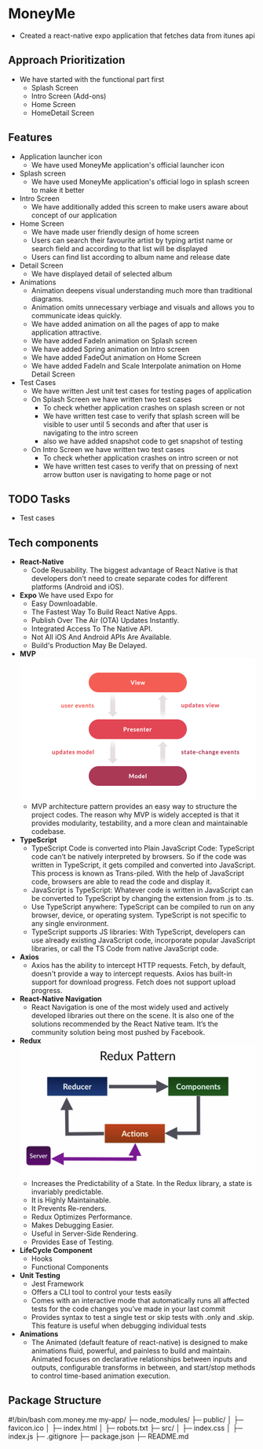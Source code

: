 # MoneyMe
-  Created a react-native expo application that fetches data from itunes api

## Approach Prioritization
- We have started with the functional part first
   - Splash Screen
   - Intro Screen (Add-ons)
   - Home Screen
   - HomeDetail Screen

## Features
- Application launcher icon
    - We have used MoneyMe application's official launcher icon
- Splash screen
    - We have used MoneyMe application's official logo in splash screen to make it better
- Intro Screen
    - We have additionally added this screen to make users aware about concept of our application
- Home Screen
    - We have made user friendly design of home screen
    - Users can search their favourite artist by typing artist name or search field and according to that list will be displayed
    - Users can find list according to album name and release date
- Detail Screen
    - We have displayed detail of selected album  
- Animations 
    - Animation deepens visual understanding much more than traditional diagrams.
    - Animation omits unnecessary verbiage and visuals and allows you to communicate ideas quickly.   
    - We have added animation on all the pages of app to make application attractive.
    - We have added FadeIn animation on Splash screen
    - We have added Spring animation on Intro screen
    - We have added FadeOut animation on Home Screen
    - We have added FadeIn and Scale Interpolate animation on Home Detail Screen
- Test Cases
    - We have written Jest unit test cases for testing pages of application
    - On Splash Screen we have written two test cases 
       - To check whether application crashes on splash screen or not
       - We have written test case to verify that splash screen will be visible to user until 5 seconds and after that user is  
         navigating to the intro screen
       - also we have added snapshot code to get snapshot of testing
  - On Intro Screen we have written two test cases 
       - To check whether application crashes on intro screen or not
       - We have written test cases to verify that on pressing of next arrow button user is navigating to home page or not

## TODO Tasks
- Test cases

## Tech components
- **React-Native**
   - Code Reusability. The biggest advantage of React Native is that developers don't need to create separate codes for different platforms (Android and iOS).
- **Expo** 
  We have used Expo for 
   - Easy Downloadable.
   - The Fastest Way To Build React Native Apps.
   - Publish Over The Air (OTA) Updates Instantly.
   - Integrated Access To The Native API.
   - Not All iOS And Android APIs Are Available.
   - Build's Production May Be Delayed.
- **MVP**
  ![MVp](mvp_rn.png)
  - MVP architecture pattern provides an easy way to structure the project codes. The reason why MVP is widely accepted is that it provides modularity, testability, and a more clean and maintainable codebase.
- **TypeScript**
  - TypeScript Code is converted into Plain JavaScript Code: TypeScript code can’t be natively interpreted by browsers. So if the code was written in TypeScript, it gets compiled and converted into JavaScript. This process is known as Trans-piled. With the help of JavaScript code, browsers are able to read the code and display it.
   - JavaScript is TypeScript: Whatever code is written in JavaScript can be converted to TypeScript by changing the extension from .js to .ts.
   - Use TypeScript anywhere: TypeScript can be compiled to run on any browser, device, or operating system. TypeScript is not specific to any single environment.
   - TypeScript supports JS libraries: With TypeScript, developers can use already existing JavaScript code, incorporate popular JavaScript libraries, or call the TS Code from native JavaScript code.
- **Axios**
  - Axios has the ability to intercept HTTP requests. Fetch, by default, doesn't provide a way to intercept requests. Axios has built-in support for download progress. Fetch does not support upload progress.
- **React-Native Navigation**
  - React Navigation is one of the most widely used and actively developed libraries out there on the scene. It is also one of the solutions recommended by the React Native team. It’s the community solution being most pushed by Facebook.
- **Redux**
  ![Redux](redux_rn.png)
  - Increases the Predictability of a State. In the Redux library, a state is invariably predictable.
  - It is Highly Maintainable.
  - It Prevents Re-renders.
  - Redux Optimizes Performance.
  - Makes Debugging Easier.
  - Useful in Server-Side Rendering. 
  - Provides Ease of Testing.
- **LifeCycle Component**
  - Hooks
  - Functional Components
- **Unit Testing**
  - Jest Framework
  - Offers a CLI tool to control your tests easily
  - Comes with an interactive mode that automatically runs all affected tests for the code changes you’ve made in your last commit
  - Provides syntax to test a single test or skip tests with .only and .skip. This feature is useful when debugging individual 
    tests  
- **Animations**
  - The Animated (default feature of react-native) is designed to make animations fluid, powerful, and painless to build and maintain. Animated focuses on declarative relationships between inputs and outputs, configurable transforms in between, and start/stop methods to control time-based animation execution.

## Package Structure
#!/bin/bash
com.money.me
my-app/
├─ node_modules/
├─ public/
│  ├─ favicon.ico
│  ├─ index.html
│  ├─ robots.txt
├─ src/
│  ├─ index.css
│  ├─ index.js
├─ .gitignore
├─ package.json
├─ README.md
